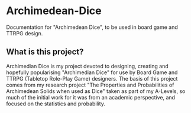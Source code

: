 # Archimedean-Dice
Documentation for "Archimedean Dice", to be used in board game and TTRPG design.

## What is this project?
Archimedian Dice is my project devoted to designing, creating and hopefully popularising "Archimedian Dice" for use by Board Game and TTRPG (Tabletop Role-Play Game) designers. The basis of this project comes from my research project "The Properties and Probabilities of Archimedean Solids when used as Dice" taken as part of my A-Levels, so much of the initial work for it was from an academic perspective, and focused on the statistics and probability.
